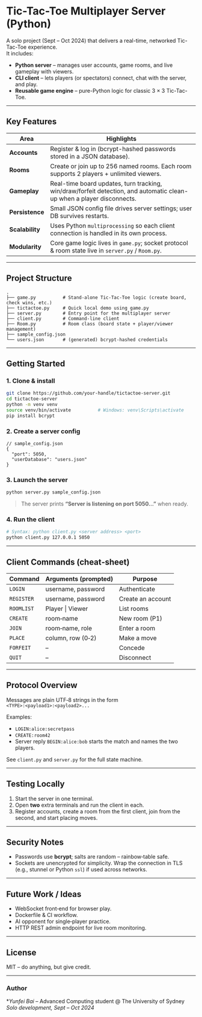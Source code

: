 # Tic-Tac-Toe Multiplayer Server (Python)

A solo project (Sept – Oct 2024) that delivers a real-time, networked Tic-Tac-Toe experience.  
It includes:

* **Python server** – manages user accounts, game rooms, and live gameplay with viewers.  
* **CLI client** – lets players (or spectators) connect, chat with the server, and play.  
* **Reusable game engine** – pure-Python logic for classic 3 × 3 Tic-Tac-Toe.

---

## Key Features
| Area | Highlights |
|------|------------|
| **Accounts** | Register & log in (bcrypt-hashed passwords stored in a JSON database). |
| **Rooms** | Create or join up to 256 named rooms. Each room supports 2 players + unlimited viewers. |
| **Gameplay** | Real-time board updates, turn tracking, win/draw/forfeit detection, and automatic clean-up when a player disconnects. |
| **Persistence** | Small JSON config file drives server settings; user DB survives restarts. |
| **Scalability** | Uses Python `multiprocessing` so each client connection is handled in its own process. |
| **Modularity** | Core game logic lives in `game.py`; socket protocol & room state live in `server.py` / `Room.py`. |

---

## Project Structure
```
.
├── game.py          # Stand-alone Tic-Tac-Toe logic (create board, check wins, etc.)
├── tictactoe.py     # Quick local demo using game.py
├── server.py        # Entry point for the multiplayer server
├── client.py        # Command-line client
├── Room.py          # Room class (board state + player/viewer management)
├── sample_config.json
└── users.json       # (generated) bcrypt-hashed credentials
```

---

## Getting Started

### 1. Clone & install
```bash
git clone https://github.com/your-handle/tictactoe-server.git
cd tictactoe-server
python -m venv venv
source venv/bin/activate          # Windows: venv\Scripts\activate
pip install bcrypt
```

### 2. Create a server config
```jsonc
// sample_config.json
{
  "port": 5050,
  "userDatabase": "users.json"
}
```

### 3. Launch the server
```bash
python server.py sample_config.json
```
> The server prints **“Server is listening on port 5050…”** when ready.

### 4. Run the client
```bash
# Syntax: python client.py <server address> <port>
python client.py 127.0.0.1 5050
```

---

## Client Commands (cheat‑sheet)

| Command   | Arguments (prompted) | Purpose          |
|-----------|----------------------|------------------|
| `LOGIN`   | username, password   | Authenticate     |
| `REGISTER`| username, password   | Create an account|
| `ROOMLIST`| Player \| Viewer    | List rooms       |
| `CREATE`  | room‑name            | New room (P1)    |
| `JOIN`    | room‑name, role      | Enter a room     |
| `PLACE`   | column, row (0‑2)    | Make a move      |
| `FORFEIT` | –                    | Concede          |
| `QUIT`    | –                    | Disconnect       |

---

## Protocol Overview

Messages are plain UTF‑8 strings in the form  
`<TYPE>:<payload1>:<payload2>...`

Examples:

* `LOGIN:alice:secretpass`  
* `CREATE:room42`  
* Server reply `BEGIN:alice:bob` starts the match and names the two players.

See `client.py` and `server.py` for the full state machine.

---

## Testing Locally

1. Start the server in one terminal.  
2. Open **two** extra terminals and run the client in each.  
3. Register accounts, create a room from the first client, join from the second, and start placing moves.

---

## Security Notes
* Passwords use **bcrypt**; salts are random – rainbow‑table safe.  
* Sockets are unencrypted for simplicity. Wrap the connection in TLS (e.g., stunnel or Python `ssl`) if used across networks.

---

## Future Work / Ideas
* WebSocket front‑end for browser play.  
* Dockerfile & CI workflow.  
* AI opponent for single‑player practice.  
* HTTP REST admin endpoint for live room monitoring.

---

## License
MIT – do anything, but give credit.

---

### Author

**Yunfei Bai* – Advanced Computing student @ The University of Sydney  
*Solo development, Sept – Oct 2024*
